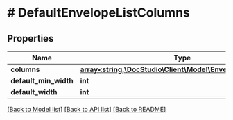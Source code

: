# # DefaultEnvelopeListColumns

## Properties

Name | Type | Description | Notes
------------ | ------------- | ------------- | -------------
**columns** | [**array<string,\DocStudio\Client\Model\EnvelopeListColumn>**](EnvelopeListColumn.md) |  | [optional]
**default_min_width** | **int** |  | [optional]
**default_width** | **int** |  | [optional]

[[Back to Model list]](../../README.md#models) [[Back to API list]](../../README.md#endpoints) [[Back to README]](../../README.md)
